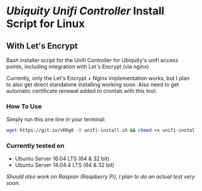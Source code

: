 # _Ubiquity Unifi Controller_ Install Script for Linux
## With Let's Encrypt
Bash installer script for the Unifi Controller for Ubiquity's unifi access points, including integration with Let's Encrypt (via nginx)
 
Currently, only the Let's Encrypt + Nginx implementation works, but I plan to also get direct standalone installing working soon. Also need to get automatic certificate renewal added to crontab with this tool.

### How To Use

Simply run this one line in your terminal:
```bash
wget https://git.io/vKRg8 -O unifi-install.sh && chmod +x unifi-install.sh && sudo ./unifi-install.sh
```

### Currently tested on 
* Ubuntu Server 16.04 LTS (64 & 32 bit)
* Ubuntu Server 14.04.4 LTS  (64 & 32 bit)
 

_Should also work on Raspian (Raspberry Pi), I plan to do an actual test very soon._
